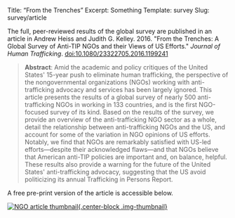 Title: “From the Trenches”
Excerpt: Something
Template: survey
Slug: survey/article


The full, peer-reviewed results of the global survey are published in an article in Andrew Heiss and Judith G. Kelley. 2016. "From the Trenches: A Global Survey of Anti-TIP NGOs and their Views of US Efforts." *Journal of Human Trafficking*. [doi:10.1080/23322705.2016.1199241](https://dx.doi.org/10.1080/23322705.2016.1199241)

> **Abstract**: Amid the academic and policy critiques of the United States' 15-year push to eliminate human trafficking, the perspective of the nongovernmental organizations (NGOs) working with anti-trafficking advocacy and services has been largely ignored. This article presents the results of a global survey of nearly 500 anti-trafficking NGOs in working in 133 countries, and is the first NGO-focused survey of its kind. Based on the results of the survey, we provide an overview of the anti-trafficking NGO sector as a whole, detail the relationship between anti-trafficking NGOs and the US, and account for some of the variation in NGO opinions of US efforts. Notably, we find that NGOs are remarkably satisfied with US-led efforts—despite their acknowledged flaws—and that NGOs believe that American anti-TIP policies are important and, on balance, helpful. These results also provide a warning for the future of the United States' anti-trafficking advocacy, suggesting that the US avoid politicizing its annual Trafficking in Persons Report.

A free pre-print version of the article is accessible below.

[![NGO article thumbnail][2]{.center-block .img-thumbnail}][1]

[1]: /files/pdfs/Heiss%20and%20Kelley%2C%20From%20the%20Trenches.pdf
[2]: /files/images/pdf-ngo-article.png (Download PDF)
